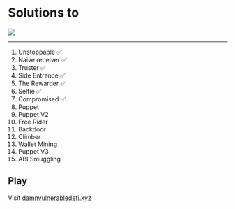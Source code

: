 # Solutions to
![](cover.png)
______

1. Unstoppable ✅
2. Naive receiver ✅
3. Truster ✅
4. Side Entrance ✅
5. The Rewarder ✅
6. Selfie ✅
7. Compromised ✅
8. Puppet
9. Puppet V2
10. Free Rider
11. Backdoor
12. Climber
13. Wallet Mining
14. Puppet V3
15. ABI Smuggling


## Play

Visit [damnvulnerabledefi.xyz](https://damnvulnerabledefi.xyz)

